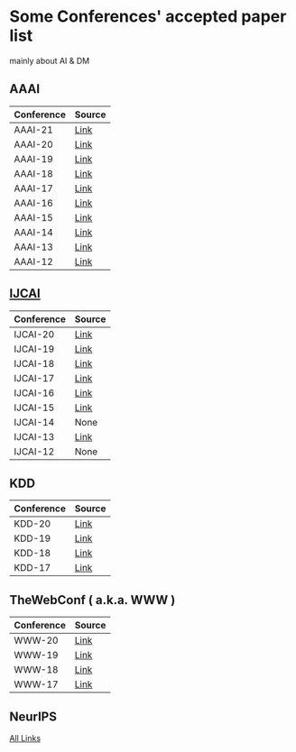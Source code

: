 # Some Conferences' accepted paper list

mainly about AI & DM

## AAAI

| Conference | Source                                                                                                       |
| ---------- | ------------------------------------------------------------------------------------------------------------ |
| AAAI-21    | [Link](AAAI/AAAI-21_Accepted-Paper-List.Main_.Technical.Track_.pdf)      |
| AAAI-20    | [Link](https://aaai.org/Conferences/AAAI-20/wp-content/uploads/2020/01/AAAI-20-Accepted-Paper-List.pdf)      |
| AAAI-19    | [Link](https://aaai.org/Conferences/AAAI-19/wp-content/uploads/2018/11/AAAI-19_Accepted_Papers.pdf)          |
| AAAI-18    | [Link](https://aaai.org/Conferences/AAAI-18/wp-content/uploads/2017/12/AAAI-18-Accepted-Paper-List.Web_.pdf) |
| AAAI-17    | [Link](https://www.aaai.org/Conferences/AAAI/2017/aaai17accepted-papers.pdf)                                 |
| AAAI-16    | [Link](https://www.aaai.org/Conferences/AAAI/2016/aaai16accepted-papers.pdf)                                 |
| AAAI-15    | [Link](https://www.aaai.org/Conferences/AAAI/2015/iaai15accepted-papers.pdf)                                 |
| AAAI-14    | [Link](https://www.aaai.org/Conferences/AAAI/2014/aaai14accepts.php)                                         |
| AAAI-13    | [Link](https://www.aaai.org/Conferences/AAAI/2013/aaai13accepts.php)                                         |
| AAAI-12    | [Link](https://www.aaai.org/Conferences/AAAI/2012/aaai12accepts.pdf)                                         |


## [IJCAI](https://www.ijcai.org/past_proceedings)

| Conference | Source                                                      |
| ---------- | ----------------------------------------------------------- |
| IJCAI-20   | [Link](http://static.ijcai.org/2020-accepted_papers.html)   |
| IJCAI-19   | [Link](https://www.ijcai19.org/accepted-papers.html)        |
| IJCAI-18   | [Link](https://www.ijcai-18.org/accepted-papers/index.html) |
| IJCAI-17   | [Link](https://ijcai-17.org/accepted-papers.html)           |
| IJCAI-16   | [Link](https://www.ijcai.org/proceedings/2016)              |
| IJCAI-15   | [Link](https://www.ijcai.org/Proceedings/2015)              |
| IJCAI-14   | None                                                        |
| IJCAI-13   | [Link](https://www.ijcai.org/Proceedings/2013)              |
| IJCAI-12   | None                                                        |


## KDD

| Conference | Source                                              |
| ---------- | --------------------------------------------------- |
| KDD-20     | [Link](https://www.kdd.org/kdd2020/accepted-papers) |
| KDD-19     | [Link](https://www.kdd.org/kdd2019/accepted-papers) |
| KDD-18     | [Link](https://www.kdd.org/kdd2018/accepted-papers) |
| KDD-17     | [Link](https://www.kdd.org/kdd2017/accepted-papers) |


## TheWebConf ( a.k.a. WWW )

| Conference | Source                                                     |
| ---------- | ---------------------------------------------------------- |
| WWW-20     | [Link](https://dl.acm.org/doi/proceedings/10.1145/3366423) |
| WWW-19     | [Link](https://www2019.thewebconf.org/accepted-papers)     |
| WWW-18     | [Link](https://dl.acm.org/doi/proceedings/10.5555/3178876) |
| WWW-17     | [Link](https://dl.acm.org/doi/proceedings/10.1145/3308558) |


## NeurIPS

[All Links](https://papers.nips.cc/)